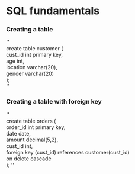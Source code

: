 # SQL fundamentals

### Creating a table
''  
create table customer (  
cust_id int primary key,  
age int,  
location varchar(20),  
gender varchar(20)  
);  
''  
  
### Creating a table with foreign key
''    
create table orders (  
order_id int primary key,  
date date,  
amount decimal(5,2),  
cust_id int,  
foreign key (cust_id) references customer(cust_id)  
on delete cascade  
);
''  
